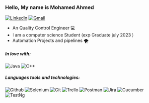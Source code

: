 ### Hello, My name is Mohamed Ahmed

[![Linkedin](https://img.shields.io/badge/linkedin-0077B5?style=for-the-badge&logo=linkedin&link=http://right)](https://www.linkedin.com/in/mohamed8ahmed/)
[![Gmail](https://img.shields.io/badge/gmail-EA4335?style=for-the-badge&logo=gmail&link=http://right&logoColor=ffffff)](mailto:mohamedahmeddeskoy@gmail.com)


- An Quality Control Engineer 💻
- I am a computer science Student (exp Graduate july 2023 ) 
- Automation Projects and pipelines 🌪️


##### In love with: 
![Java](https://img.shields.io/badge/Java-5382a1?style=for-the-badge&logo=Java&link=http://right)
![C++](https://img.shields.io/badge/C++-0052CC?style=for-the-badge&logo=C++t&link=http://right&logoColor=000000)


##### Languages tools and technologies:
![Github](https://img.shields.io/badge/github-181717?style=for-the-badge&logo=github&link=http://right&logoColor=ffffff)
![Selenium](https://img.shields.io/badge/selenium-7FFF00?style=for-the-badge&logo=Selenium&link=http://right&logoColor=ffffff)
![Git](https://img.shields.io/badge/git-F05032?style=for-the-badge&logo=git&link=http://right&logoColor=ffffff)
![Trello](https://img.shields.io/badge/trello-0084D1?style=for-the-badge&logo=Trello=http://right&logoColor=ffffff)
![Postman](https://img.shields.io/badge/postman-FF6C37?style=for-the-badge&logo=postman&link=http://right&logoColor=ffffff)
![Jira](https://img.shields.io/badge/jira-0052CC?style=for-the-badge&logo=Jira&link=http://right&logoColor=ffffff)
![Cucumber](https://img.shields.io/badge/cucumber-80bf26?style=for-the-badge&logo=Cucumber&link=http://right&logoColor=ffffff)
![TestNg](https://img.shields.io/badge/testng-61DAFB?style=for-the-badge&logo=TestNg&link=http://right&logoColor=ffffff)


